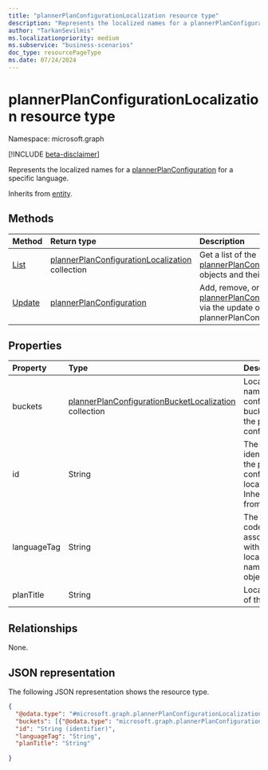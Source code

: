 ```yaml
---
title: "plannerPlanConfigurationLocalization resource type"
description: "Represents the localized names for a plannerPlanConfiguration for a specific language."
author: "TarkanSevilmis"
ms.localizationpriority: medium
ms.subservice: "business-scenarios"
doc_type: resourcePageType
ms.date: 07/24/2024
---
```


# plannerPlanConfigurationLocalization resource type

Namespace: microsoft.graph

[!INCLUDE [beta-disclaimer](../../includes/beta-disclaimer.md)]

Represents the localized names for a [plannerPlanConfiguration](../resources/plannerplanconfiguration.md) for a specific language.

Inherits from [entity](../resources/entity.md).

## Methods

|Method|Return type|Description|
|:---|:---|:---|
|[List](../api/plannerplanconfiguration-list-localizations.md)|[plannerPlanConfigurationLocalization](../resources/plannerplanconfigurationlocalization.md) collection|Get a list of the [plannerPlanConfigurationLocalization](../resources/plannerplanconfigurationlocalization.md) objects and their properties.|
|[Update](../api/plannerplanconfiguration-update.md)|[plannerPlanConfiguration](../resources/plannerplanconfiguration.md)|Add, remove, or update a [plannerPlanConfigurationLocalization](../resources/plannerplanconfigurationlocalization.md) via the update of the plannerPlanConfiguration.|

## Properties
|Property|Type|Description|
|:---|:---|:---|
|buckets|[plannerPlanConfigurationBucketLocalization](../resources/plannerplanconfigurationbucketlocalization.md) collection|Localized names for configured buckets in the plan configuration.|
|id|String|The unique identifier for the plan configuration location. Inherited from [entity](../resources/entity.md).|
|languageTag|String|The language code associated with the localized names in this object.|
|planTitle|String|Localized title of the plan.|

## Relationships
None.

## JSON representation
The following JSON representation shows the resource type.
<!-- {
  "blockType": "resource",
  "keyProperty": "id",
  "@odata.type": "microsoft.graph.plannerPlanConfigurationLocalization",
  "baseType": "microsoft.graph.entity",
  "openType": false
}
-->
``` json
{
  "@odata.type": "#microsoft.graph.plannerPlanConfigurationLocalization",
  "buckets": [{"@odata.type": "microsoft.graph.plannerPlanConfigurationBucketLocalization"}],
  "id": "String (identifier)",
  "languageTag": "String",
  "planTitle": "String"
  
}
```
